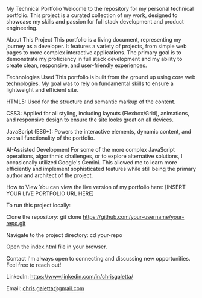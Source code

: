 My Technical Portfolio
Welcome to the repository for my personal technical portfolio. This project is a curated collection of my work, designed to showcase my skills and passion for full stack development and product engineering.

About This Project
This portfolio is a living document, representing my journey as a developer. It features a variety of projects, from simple web pages to more complex interactive applications. The primary goal is to demonstrate my proficiency in full stack development and my ability to create clean, responsive, and user-friendly experiences.

Technologies Used
This portfolio is built from the ground up using core web technologies. My goal was to rely on fundamental skills to ensure a lightweight and efficient site.

HTML5: Used for the structure and semantic markup of the content.

CSS3: Applied for all styling, including layouts (Flexbox/Grid), animations, and responsive design to ensure the site looks great on all devices.

JavaScript (ES6+): Powers the interactive elements, dynamic content, and overall functionality of the portfolio.

AI-Assisted Development
For some of the more complex JavaScript operations, algorithmic challenges, or to explore alternative solutions, I occasionally utilized Google's Gemini. This allowed me to learn more efficiently and implement sophisticated features while still being the primary author and architect of the project.

How to View
You can view the live version of my portfolio here: [INSERT YOUR LIVE PORTFOLIO URL HERE]

To run this project locally:

Clone the repository: git clone https://github.com/your-username/your-repo.git

Navigate to the project directory: cd your-repo

Open the index.html file in your browser.

Contact
I'm always open to connecting and discussing new opportunities. Feel free to reach out!

LinkedIn: https://www.linkedin.com/in/chrisgaletta/

Email: chris.galetta@gmail.com
